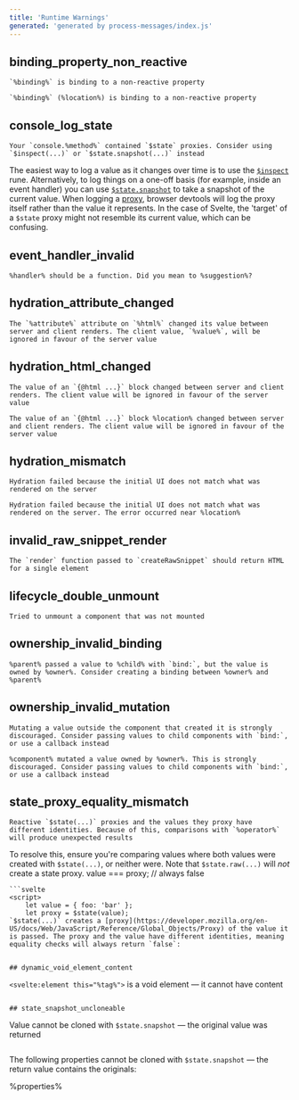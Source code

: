 ```yaml
---
title: 'Runtime Warnings'
generated: 'generated by process-messages/index.js'
---
```


## binding_property_non_reactive

```
`%binding%` is binding to a non-reactive property
```
```
`%binding%` (%location%) is binding to a non-reactive property
```

## console_log_state

```
Your `console.%method%` contained `$state` proxies. Consider using `$inspect(...)` or `$state.snapshot(...)` instead
```

The easiest way to log a value as it changes over time is to use the [`$inspect`](https://svelte-5-preview.vercel.app/docs/runes#$inspect) rune. Alternatively, to log things on a one-off basis (for example, inside an event handler) you can use [`$state.snapshot`](https://svelte-5-preview.vercel.app/docs/runes#$state-snapshot) to take a snapshot of the current value.
When logging a [proxy](https://developer.mozilla.org/en-US/docs/Web/JavaScript/Reference/Global_Objects/Proxy), browser devtools will log the proxy itself rather than the value it represents. In the case of Svelte, the 'target' of a `$state` proxy might not resemble its current value, which can be confusing.


## event_handler_invalid

```
%handler% should be a function. Did you mean to %suggestion%?
```

## hydration_attribute_changed

```
The `%attribute%` attribute on `%html%` changed its value between server and client renders. The client value, `%value%`, will be ignored in favour of the server value
```

## hydration_html_changed

```
The value of an `{@html ...}` block changed between server and client renders. The client value will be ignored in favour of the server value
```
```
The value of an `{@html ...}` block %location% changed between server and client renders. The client value will be ignored in favour of the server value
```

## hydration_mismatch

```
Hydration failed because the initial UI does not match what was rendered on the server
```
```
Hydration failed because the initial UI does not match what was rendered on the server. The error occurred near %location%
```

## invalid_raw_snippet_render

```
The `render` function passed to `createRawSnippet` should return HTML for a single element
```

## lifecycle_double_unmount

```
Tried to unmount a component that was not mounted
```

## ownership_invalid_binding

```
%parent% passed a value to %child% with `bind:`, but the value is owned by %owner%. Consider creating a binding between %owner% and %parent%
```

## ownership_invalid_mutation

```
Mutating a value outside the component that created it is strongly discouraged. Consider passing values to child components with `bind:`, or use a callback instead
```
```
%component% mutated a value owned by %owner%. This is strongly discouraged. Consider passing values to child components with `bind:`, or use a callback instead
```

## state_proxy_equality_mismatch

```
Reactive `$state(...)` proxies and the values they proxy have different identities. Because of this, comparisons with `%operator%` will produce unexpected results
```

To resolve this, ensure you're comparing values where both values were created with `$state(...)`, or neither were. Note that `$state.raw(...)` will _not_ create a state proxy.
	value === proxy; // always false
</script>
```
```svelte
<script>
	let value = { foo: 'bar' };
	let proxy = $state(value);
`$state(...)` creates a [proxy](https://developer.mozilla.org/en-US/docs/Web/JavaScript/Reference/Global_Objects/Proxy) of the value it is passed. The proxy and the value have different identities, meaning equality checks will always return `false`:


## dynamic_void_element_content

```
`<svelte:element this="%tag%">` is a void element — it cannot have content
```

## state_snapshot_uncloneable

```
Value cannot be cloned with `$state.snapshot` — the original value was returned
```
```
The following properties cannot be cloned with `$state.snapshot` — the return value contains the originals:

%properties%
```
